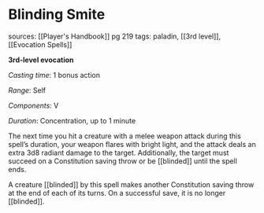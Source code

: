 # Blinding Smite
sources: [[Player's Handbook]] pg 219
tags: paladin, [[3rd level]], [[Evocation Spells]]

**3rd-level evocation**

*Casting time*: 1 bonus action

*Range*: Self

*Components*: V

*Duration*: Concentration, up to 1 minute

The next time you hit a creature with a melee weapon attack during this spell’s duration, your weapon flares with bright light, and the attack deals an extra 3d8 radiant damage to the target. Additionally, the target must succeed on a Constitution saving throw or be [[blinded]] until the spell ends.

A creature [[blinded]] by this spell makes another Constitution saving throw at the end of each of its turns. On a successful save, it is no longer [[blinded]].
